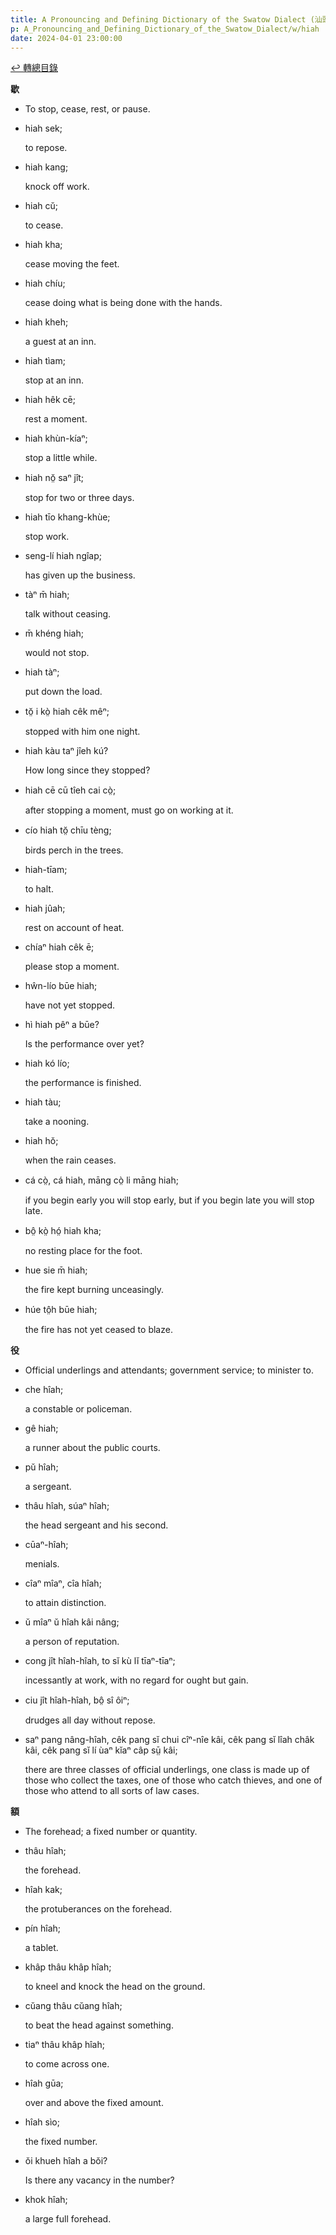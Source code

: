 ```yaml
---
title: A Pronouncing and Defining Dictionary of the Swatow Dialect (汕頭方言音義字典) / hiah
p: A_Pronouncing_and_Defining_Dictionary_of_the_Swatow_Dialect/w/hiah
date: 2024-04-01 23:00:00
---
```


[↩️ 轉總目錄](/A_Pronouncing_and_Defining_Dictionary_of_the_Swatow_Dialect)


**歇**
- To stop, cease, rest, or pause.

- hiah sek;

  to repose.

- hiah kang;

  knock off work.

- hiah cŭ;

  to cease.

- hiah kha;

  cease moving the feet.

- hiah chíu;

  cease doing what is being done with the hands.

- hiah kheh;

  a guest at an inn.

- hiah tìam;

  stop at an inn.

- hiah hêk cē;

  rest a moment.

- hiah khùn-kíaⁿ;

  stop a little while.

- hiah nŏ̤ saⁿ jît;

  stop for two or three days.

- hiah tīo khang-khùe;

  stop work.

- seng-lí hiah ngîap;

  has given up the business.

- tàⁿ m̄ hiah;

  talk without ceasing.

- m̄ khéng hiah;

  would not stop.

- hiah tàⁿ;

  put down the load.

- tŏ̤ i kò̤ hiah cêk mêⁿ;

  stopped with him one night.

- hiah kàu taⁿ jîeh kú?

  How long since they stopped?

- hiah cē cū tîeh cai cò̤;

  after stopping a moment, must go on working at it.

- cío hiah tŏ̤ chīu tèng;

  birds perch in the trees.

- hiah-tīam;

  to halt.

- hiah jûah;

  rest on account of heat.

- chíaⁿ hiah cêk ē;

  please stop a moment.

- hŵn-lío būe hiah;

  have not yet stopped.

- hì hiah pêⁿ a būe?

  Is the performance over yet?

- hiah kó lío;

  the performance is finished.

- hiah tàu;

  take a nooning.

- hiah hŏ;

  when the rain ceases.

- cá cò̤, cá hiah, māng cò̤ li māng hiah;

  if you begin early you will stop early, but if you begin late you will stop late.

- bô̤ kò̤ hó̤ hiah kha;

  no resting place for the foot.

- hue sie m̄ hiah;

  the fire kept burning unceasingly.

- húe tô̤h būe hiah;

  the fire has not yet ceased to blaze.

**役**
- Official underlings and attendants; government service; to minister to.

- che hîah;

  a constable or policeman.

- gê hiah;

  a runner about the public courts.

- pŭ hîah;

  a sergeant.

- thâu hîah, súaⁿ hîah;

  the head sergeant and his second.

- cūaⁿ-hîah;

  menials.

- cîaⁿ mîaⁿ, cîa hîah;

  to attain distinction.

- ŭ mîaⁿ ŭ hîah kâi nâng;

  a person of reputation.

- cong jît hîah-hîah, to sĭ kù lĭ tīaⁿ-tīaⁿ;

  incessantly at work, with no regard for ought but gain.

- ciu jît hîah-hîah, bô̤ sî ôiⁿ;

  drudges all day without repose.

- saⁿ pang nâng-hîah, cêk pang sĭ chui cîⁿ-nîe kâi, cêk pang sĭ lîah châk kâi, cêk pang sĭ lí ùaⁿ kĭaⁿ câp sṳ̄ kâi;

  there are three classes of official underlings,  one class is made up of those who collect the taxes, one of those who  catch thieves, and one of those who attend to all sorts of law cases.

**額**
- The forehead; a fixed number or quantity.

- thâu hîah;

  the forehead.

- hîah kak;

  the protuberances on the forehead.

- pín hîah;

  a tablet.

- khâp thâu khâp hîah;

  to kneel and knock the head on the ground.

- cŭang thâu cŭang hîah;

  to beat the head against something.

- tiaⁿ thâu khâp hîah;

  to come across one.

- hîah gūa;

  over and above the fixed amount.

- hîah sìo;

  the fixed number.

- ŏi khueh hîah a bŏi?

  Is there any vacancy in the number?

- khok hîah;

  a large full forehead.